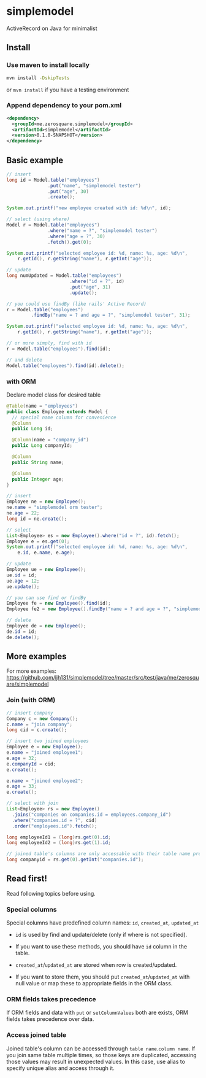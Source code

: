 # simplemodel
ActiveRecord on Java for minimalist

## Install

### Use maven to install locally
```bash
mvn install -DskipTests
```

or `mvn install` if you have a testing environment

### Append dependency to your pom.xml
```xml
<dependency>
  <groupId>me.zerosquare.simplemodel</groupId>
  <artifactId>simplemodel</artifactId>
  <version>0.1.0-SNAPSHOT</version>
</dependency>
```

## Basic example 
```java
// insert
long id = Model.table("employees")
               .put("name", "simplemodel tester")
               .put("age", 30)
               .create();

System.out.printf("new employee created with id: %d\n", id);

// select (using where)
Model r = Model.table("employees")
               .where("name = ?", "simplemodel tester")
               .where("age = ?", 30)
               .fetch().get(0);

System.out.printf("selected employee id: %d, name: %s, age: %d\n", 
    r.getId(), r.getString("name"), r.getInt("age"));

// update
long numUpdated = Model.table("employees")
                       .where("id = ?", id)
                       .put("age", 31)
                       .update();

// you could use findBy (like rails' Active Record)
r = Model.table("employees")
         .findBy("name = ? and age = ?", "simplemodel tester", 31);

System.out.printf("selected employee id: %d, name: %s, age: %d\n", 
    r.getId(), r.getString("name"), r.getInt("age"));

// or more simply, find with id
r = Model.table("employees").find(id);

// and delete
Model.table("employees").find(id).delete();
```

### with ORM
Declare model class for desired table
```java
@Table(name = "employees")
public class Employee extends Model {
  // special name column for convenience
  @Column
  public Long id;

  @Column(name = "company_id")
  public Long companyId;

  @Column
  public String name;

  @Column
  public Integer age;
}
```

```java
// insert
Employee ne = new Employee();
ne.name = "simplemodel orm tester";
ne.age = 22;
long id = ne.create();

// select
List<Employee> es = new Employee().where("id = ?", id).fetch();
Employee e = es.get(0);
System.out.printf("selected employee id: %d, name: %s, age: %d\n", 
    e.id, e.name, e.age);

// update
Employee ue = new Employee();
ue.id = id;
ue.age = 12;
ue.update();

// you can use find or findBy
Employee fe = new Employee().find(id);
Employee fe2 = new Employee().findBy("name = ? and age = ?", "simplemodel orm tester", 22);

// delete
Employee de = new Employee();
de.id = id;
de.delete();
```

## More examples
For more examples: https://github.com/ljh131/simplemodel/tree/master/src/test/java/me/zerosquare/simplemodel

### Join (with ORM)
```java
// insert company
Company c = new Company();
c.name = "join company";
long cid = c.create();

// insert two joined employees
Employee e = new Employee();
e.name = "joined employee1";
e.age = 32;
e.companyId = cid;
e.create();

e.name = "joined employee2";
e.age = 33;
e.create();

// select with join
List<Employee> rs = new Employee()
  .joins("companies on companies.id = employees.company_id")
  .where("companies.id = ?", cid)
  .order("employees.id").fetch();

long employeeId1 = (long)rs.get(0).id;
long employeeId2 = (long)rs.get(1).id;

// joined table's columns are only accessable with their table name prefix
long companyid = rs.get(0).getInt("companies.id");
```

## Read first!
Read following topics before using.

### Special columns
Special columns have predefined column names: `id`, `created_at`, `updated_at`

- `id` is used by find and update/delete (only if where is not specified).
- If you want to use these methods, you should have `id` column in the table.

- `created_at`/`updated_at` are stored when row is created/updated.
- If you want to store them, you should put `created_at`/`updated_at` with null value or map these to appropriate fields in the ORM class.

### ORM fields takes precedence
If ORM fields and data with `put` or `setColumnValues` both are exists, ORM fields takes precedence over data.

### Access joined table
Joined table's column can be accessed through `table name`.`column name`.
If you join same table multiple times, so those keys are duplicated, accessing those values may result in unexpected values. In this case, use alias to specify unique alias and access through it.
